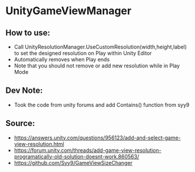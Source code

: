 # UnityGameViewManager
## How to use:
- Call UnityResolutionManager.UseCustomResolution(width,height,label) to set the designed resolution on Play within Unity Editor
- Automatically removes when Play ends
- Note that you should not remove or add new resolution while in Play Mode

## Dev Note:
- Took the code from unity forums and add Contains() function from syy9

## Source:
- https://answers.unity.com/questions/956123/add-and-select-game-view-resolution.html
- https://forum.unity.com/threads/add-game-view-resolution-programatically-old-solution-doesnt-work.860563/
- https://github.com/Syy9/GameViewSizeChanger

